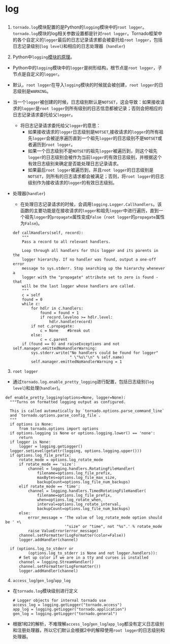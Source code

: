 # log




## 
1. `tornado.log`模块配置的是Python的`logging`模块中的`root logger`。`tornado.log`模块的log相关参数设置都是针对`root logger`。Tornado框架中的各个自定义的`logger`最后的日志记录请求都会被委托给`root logger`，包括日志记录级别(`log level`)和相应的日志处理器（`handler`)

2. Python中`logging`[模块的原理](https://docs.python.org/2/library/logging.html#logging.Logger.setLevel)。
  * Python中的`logging`模块中的`logger`是树形结构，根节点是`root logger`，子节点是自定义的`logger`。
  * 默认，`root logger`在导入`logging`模块的时候就会被创建，`root logger`的日志级别是`WARNING`。
  * 当一个`logger`被创建的时候，日志级别默认是`NOTSET`，这会导致：如果接收请求的`logger`是`root logger`则所有级别的日志信息都被记录；否则会把相应的日志记录请求委托给父`logger`。
    * 将日志记录请求委托给父`logger`的意思：
      * 如果接收请求的`logger`日志级别是`NOTSET`,接收请求的`logger`的所有祖先`logger`会被逆序遍历直到一个祖先`logger`的日志级别不是`NOTSET`或者遍历到`root logger`。
      * 如果一个日志级别不是`NOTSET`的祖先`logger`被遍历到，则这个祖先`logger`的日志级别会被作为当前`logger`的有效日志级别，并根据这个有效日志级别来确定是否能处理日志记录请求。
      * 如果最后`root logger`被遍历到，并且`root logger`的日志级别是`NOTSET`，则所有的日志请求都会被满足；否则，将`root logger`的日志级别作为接收请求的`logger`的有效日志级别。

  * 处理器(`handler`)
    * 在处理日志记录请求的时候，会调用`logging.Logger.Callhandlers`。该函数的主要功能是在接收请求的`logger`和祖先`logger`中进行遍历，直到一个祖先`logger`的`propagate`属性变成`False`（`root logger`的`propagate`属性为`False`)。
    ```
    def callHandlers(self, record):
        """
        Pass a record to all relevant handlers.

        Loop through all handlers for this logger and its parents in the
        logger hierarchy. If no handler was found, output a one-off error
        message to sys.stderr. Stop searching up the hierarchy whenever a
        logger with the "propagate" attribute set to zero is found - that
        will be the last logger whose handlers are called.
        """
        c = self
        found = 0
        while c:
            for hdlr in c.handlers:
                found = found + 1
                if record.levelno >= hdlr.level:
                    hdlr.handle(record)
            if not c.propagate:
                c = None    #break out
            else:
                c = c.parent
        if (found == 0) and raiseExceptions and not self.manager.emittedNoHandlerWarning:
            sys.stderr.write("No handlers could be found for logger"
                             " \"%s\"\n" % self.name)
            self.manager.emittedNoHandlerWarning = 1
    ```

3. `root logger`
  * 通过`tornado.log.enable_pretty_logging`进行配置，包括日志级别(`log level`)和处理(`handler`)。
  ```
  def enable_pretty_logging(options=None, logger=None):
    """Turns on formatted logging output as configured.

    This is called automatically by `tornado.options.parse_command_line`
    and `tornado.options.parse_config_file`.
    """
    if options is None:
        from tornado.options import options
    if options.logging is None or options.logging.lower() == 'none':
        return
    if logger is None:
        logger = logging.getLogger()
    logger.setLevel(getattr(logging, options.logging.upper()))
    if options.log_file_prefix:
        rotate_mode = options.log_rotate_mode
        if rotate_mode == 'size':
            channel = logging.handlers.RotatingFileHandler(
                filename=options.log_file_prefix,
                maxBytes=options.log_file_max_size,
                backupCount=options.log_file_num_backups)
        elif rotate_mode == 'time':
            channel = logging.handlers.TimedRotatingFileHandler(
                filename=options.log_file_prefix,
                when=options.log_rotate_when,
                interval=options.log_rotate_interval,
                backupCount=options.log_file_num_backups)
        else:
            error_message = 'The value of log_rotate_mode option should be ' +\
                            '"size" or "time", not "%s".' % rotate_mode
            raise ValueError(error_message)
        channel.setFormatter(LogFormatter(color=False))
        logger.addHandler(channel)

    if (options.log_to_stderr or
            (options.log_to_stderr is None and not logger.handlers)):
        # Set up color if we are in a tty and curses is installed
        channel = logging.StreamHandler()
        channel.setFormatter(LogFormatter())
        logger.addHandler(channel)
  ```

4. `access_log`/`gen_log`/`app_log`
  * 在`tornado.log`模块级别进行定义
    ```
    # Logger objects for internal tornado use
    access_log = logging.getLogger("tornado.access")
    app_log = logging.getLogger("tornado.application")
    gen_log = logging.getLogger("tornado.general")

    ```
  * 根据1和2的解析，不难理解`access_log`/`gen_log`/`app_log`都没有定义日志级别和注册处理器，所以它们默认会根据2中的解释使用`root logger`的日志级别和处理器。